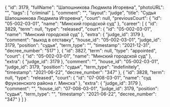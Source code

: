 {
    "id": 3179,
    "fullName": "Шапошникова Людмила Игоревна",
    "photoURL": "",
    "tags": [
        "criminal"
    ],
    "comment": "",
    "layout": "judge",
    "title": "Судья Шапошникова Людмила Игоревна",
    "court": null,
    "previousCourt": {
        "id": "05-002-03-01",
        "name": "Минский городской суд"
    },
    "career": [
        {
            "id": 3829,
            "term": null,
            "type": "released",
            "court": {
                "id": "05-002-03-01",
                "name": "Минский городской суд"
            },
            "extra": {
                "judge_id": 3179
            },
            "comment": "выход в отставку",
            "house_id": "05-002-03-01",
            "judge_id": 3179,
            "position": "судья",
            "term_type": "",
            "timestamp": "2021-12-31",
            "decree_number": "517"
        },
        {
            "id": 3827,
            "term": null,
            "type": "appointed",
            "court": {
                "id": "05-002-03-01",
                "name": "Минский городской суд"
            },
            "extra": {
                "judge_id": 3179
            },
            "comment": "",
            "house_id": "05-002-03-01",
            "judge_id": 3179,
            "position": "судья",
            "term_type": "indefinitely",
            "timestamp": "2021-06-22",
            "decree_number": "347"
        },
        {
            "id": 3828,
            "term": null,
            "type": "released",
            "court": {
                "id": "07-008-03-01",
                "name": "суд Фрунзенского района г. Минска"
            },
            "extra": {
                "judge_id": 3179
            },
            "comment": "",
            "house_id": "07-008-03-01",
            "judge_id": 3179,
            "position": "судья",
            "term_type": "",
            "timestamp": "2021-06-22",
            "decree_number": "347"
        }
    ]
}